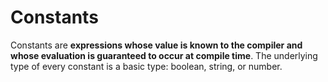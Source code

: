 # Constants

Constants are **expressions whose value is known to the compiler and whose evaluation is guaranteed to occur at compile time**. The underlying type of every constant is a basic type: boolean, string, or number.
